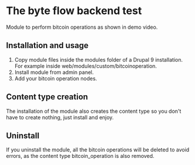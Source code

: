 # The byte flow backend test

Module to perform bitcoin operations as shown in demo video.

## Installation and usage

1. Copy module files inside the modules folder of a Drupal 9 installation. For example inside web/modules/custom/bitcoinoperation.
2. Install module from admin panel.
3. Add your bitcoin operation nodes.

## Content type creation

The installation of the module also creates the content type so you don't have to create nothing, just install and enjoy.

## Uninstall

If you uninstall the module, all the bitcoin operations will be deleted to avoid errors, as the content type bitcoin_operation is also removed.
